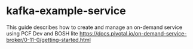 # kafka-example-service
This guide describes how to create and manage an on-demand service using PCF Dev and BOSH lite https://docs.pivotal.io/on-demand-service-broker/0-11-0/getting-started.html
